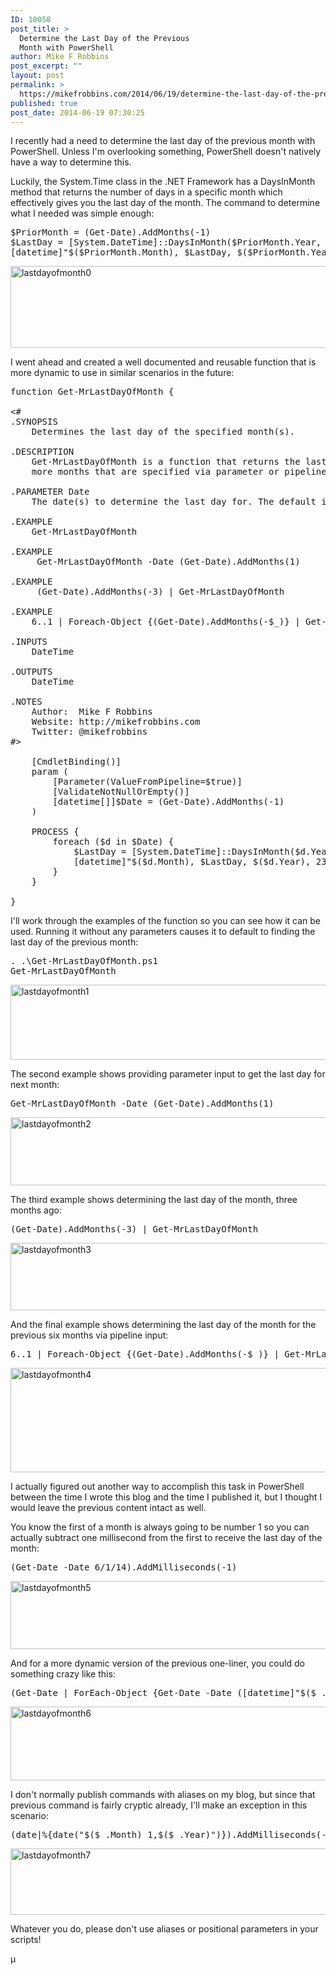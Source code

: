 ```yaml
---
ID: 10058
post_title: >
  Determine the Last Day of the Previous
  Month with PowerShell
author: Mike F Robbins
post_excerpt: ""
layout: post
permalink: >
  https://mikefrobbins.com/2014/06/19/determine-the-last-day-of-the-previous-month-with-powershell/
published: true
post_date: 2014-06-19 07:30:25
---
```

I recently had a need to determine the last day of the previous month with PowerShell. Unless I'm overlooking something, PowerShell doesn't natively have a way to determine this.

Luckily, the System.Time class in the .NET Framework has a DaysInMonth method that returns the number of days in a specific month which effectively gives you the last day of the month. The command to determine what I needed was simple enough:
<pre class="lang:ps decode:true">$PriorMonth = (Get-Date).AddMonths(-1)
$LastDay = [System.DateTime]::DaysInMonth($PriorMonth.Year, $PriorMonth.Month)
[datetime]"$($PriorMonth.Month), $LastDay, $($PriorMonth.Year), 23:59:59.999"</pre>
<a href="http://mikefrobbins.com/wp-content/uploads/2014/06/lastdayofmonth0.jpg"><img class="alignnone size-full wp-image-10067" src="http://mikefrobbins.com/wp-content/uploads/2014/06/lastdayofmonth0.jpg" alt="lastdayofmonth0" width="877" height="131" /></a>

I went ahead and created a well documented and reusable function that is more dynamic to use in similar scenarios in the future:
<pre class="lang:ps decode:true" title="Get-MrLastDayOfMonth">function Get-MrLastDayOfMonth {

&lt;#
.SYNOPSIS
    Determines the last day of the specified month(s). 
 
.DESCRIPTION
    Get-MrLastDayOfMonth is a function that returns the last day of one or
    more months that are specified via parameter or pipeline input.
 
.PARAMETER Date
    The date(s) to determine the last day for. The default is the previous month.

.EXAMPLE
    Get-MrLastDayOfMonth
 
.EXAMPLE
     Get-MrLastDayOfMonth -Date (Get-Date).AddMonths(1)
 
.EXAMPLE
     (Get-Date).AddMonths(-3) | Get-MrLastDayOfMonth
 
.EXAMPLE
    6..1 | Foreach-Object {(Get-Date).AddMonths(-$_)} | Get-MrLastDayOfMonth
 
.INPUTS
    DateTime
 
.OUTPUTS
    DateTime
 
.NOTES
    Author:  Mike F Robbins
    Website: http://mikefrobbins.com
    Twitter: @mikefrobbins
#&gt;

    [CmdletBinding()]
    param (
        [Parameter(ValueFromPipeline=$true)]
        [ValidateNotNullOrEmpty()]
        [datetime[]]$Date = (Get-Date).AddMonths(-1)
    )

    PROCESS {
        foreach ($d in $Date) {
            $LastDay = [System.DateTime]::DaysInMonth($d.Year, $d.Month)
            [datetime]"$($d.Month), $LastDay, $($d.Year), 23:59:59.999"
        }
    }

}</pre>
I'll work through the examples of the function so you can see how it can be used. Running it without any parameters causes it to default to finding the last day of the previous month:
<pre class="lang:ps decode:true">. .\Get-MrLastDayOfMonth.ps1
Get-MrLastDayOfMonth</pre>
<a href="http://mikefrobbins.com/wp-content/uploads/2014/06/lastdayofmonth1.jpg"><img class="alignnone size-full wp-image-10060" src="http://mikefrobbins.com/wp-content/uploads/2014/06/lastdayofmonth1.jpg" alt="lastdayofmonth1" width="877" height="120" /></a>

The second example shows providing parameter input to get the last day for next month:
<pre class="lang:ps decode:true">Get-MrLastDayOfMonth -Date (Get-Date).AddMonths(1)</pre>
<a href="http://mikefrobbins.com/wp-content/uploads/2014/06/lastdayofmonth2.jpg"><img class="alignnone size-full wp-image-10061" src="http://mikefrobbins.com/wp-content/uploads/2014/06/lastdayofmonth2.jpg" alt="lastdayofmonth2" width="877" height="109" /></a>

The third example shows determining the last day of the month, three months ago:
<pre class="lang:ps decode:true">(Get-Date).AddMonths(-3) | Get-MrLastDayOfMonth</pre>
<a href="http://mikefrobbins.com/wp-content/uploads/2014/06/lastdayofmonth3.jpg"><img class="alignnone size-full wp-image-10062" src="http://mikefrobbins.com/wp-content/uploads/2014/06/lastdayofmonth3.jpg" alt="lastdayofmonth3" width="877" height="108" /></a>

And the final example shows determining the last day of the month for the previous six months via pipeline input:
<pre class="lang:ps decode:true">6..1 | Foreach-Object {(Get-Date).AddMonths(-$_)} | Get-MrLastDayOfMonth</pre>
<a href="http://mikefrobbins.com/wp-content/uploads/2014/06/lastdayofmonth4.jpg"><img class="alignnone size-full wp-image-10063" src="http://mikefrobbins.com/wp-content/uploads/2014/06/lastdayofmonth4.jpg" alt="lastdayofmonth4" width="877" height="167" /></a>

I actually figured out another way to accomplish this task in PowerShell between the time I wrote this blog and the time I published it, but I thought I would leave the previous content intact as well.

You know the first of a month is always going to be number 1 so you can actually subtract one millisecond from the first to receive the last day of the month:
<pre class="lang:ps decode:true">(Get-Date -Date 6/1/14).AddMilliseconds(-1)</pre>
<a href="http://mikefrobbins.com/wp-content/uploads/2014/06/lastdayofmonth5.jpg"><img class="alignnone size-full wp-image-10073" src="http://mikefrobbins.com/wp-content/uploads/2014/06/lastdayofmonth5.jpg" alt="lastdayofmonth5" width="877" height="109" /></a>

And for a more dynamic version of the previous one-liner, you could do something crazy like this:
<pre class="lang:ps decode:true">(Get-Date | ForEach-Object {Get-Date -Date ([datetime]"$($_.Month) 1, $($_.Year)")}).AddMilliseconds(-1)</pre>
<a href="http://mikefrobbins.com/wp-content/uploads/2014/06/lastdayofmonth6.jpg"><img class="alignnone size-full wp-image-10076" src="http://mikefrobbins.com/wp-content/uploads/2014/06/lastdayofmonth6.jpg" alt="lastdayofmonth6" width="877" height="118" /></a>

I don't normally publish commands with aliases on my blog, but since that previous command is fairly cryptic already, I'll make an exception in this scenario:
<pre class="lang:ps decode:true ">(date|%{date("$($_.Month) 1,$($_.Year)")}).AddMilliseconds(-1)</pre>
<a href="http://mikefrobbins.com/wp-content/uploads/2014/06/lastdayofmonth7.jpg"><img class="alignnone size-full wp-image-10078" src="http://mikefrobbins.com/wp-content/uploads/2014/06/lastdayofmonth7.jpg" alt="lastdayofmonth7" width="877" height="106" /></a>

Whatever you do, please don't use aliases or positional parameters in your scripts!

µ